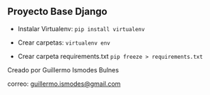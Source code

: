 ## Proyecto Base Django

- Instalar Virtualenv:
`pip install virtualenv`

- Crear carpetas:
`virtualenv env`

- Crear carpeta requirements.txt
`pip freeze > requirements.txt`

Creado por Guillermo Ismodes Bulnes

correo: guillermo.ismodes@gmail.com

